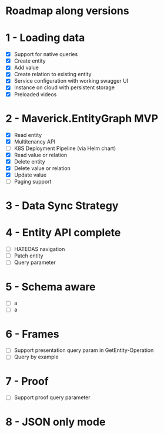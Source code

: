 # Roadmap along versions


# 1 - Loading data 

- [x] Support for native queries
- [x] Create entity
- [x] Add value 
- [x] Create relation to existing entity
- [x] Service configuration with working swagger UI
- [x] Instance on cloud with persistent storage
- [x] Preloaded videos 

# 2 - Maverick.EntityGraph MVP

- [x] Read entity
- [x] Multitenancy API
- [ ] K8S Deployment Pipeline (via Helm chart)
- [x] Read value or relation
- [x] Delete entity
- [x] Delete value or relation
- [x] Update value
- [ ] Paging support 

# 3 - Data Sync Strategy


# 4 - Entity API complete
- [ ] HATEOAS navigation
- [ ] Patch entity
- [ ] Query parameter

# 5 - Schema aware

- [ ] a
- [ ] a

# 6 - Frames

- [ ] Support presentation query param in GetEntity-Operation
- [ ] Query by example

# 7 - Proof

- [ ] Support proof query parameter

# 8 - JSON only mode
